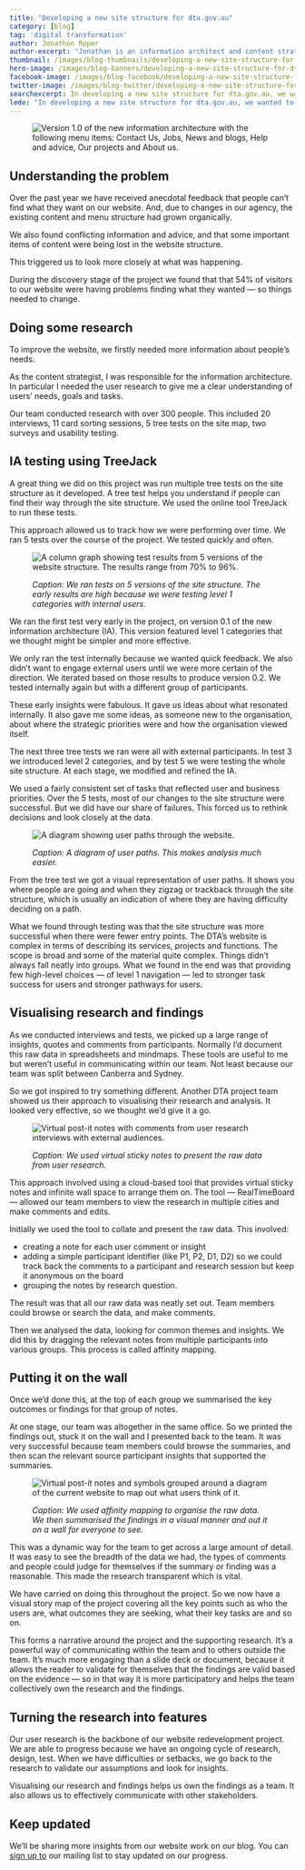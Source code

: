 ```yaml
---
title: "Developing a new site structure for dta.gov.au"
category: [blog]
tag: 'digital transformation'
author: Jonathon Roper
author-excerpt: "Jonathan is an information architect and content strategist working on the DTA website redevelopment."
thumbnail: /images/blog-thumbnails/developing-a-new-site-structure-for-dta-gov-au-thumbnail.png
hero-image: /images/blog-banners/developing-a-new-site-structure-for-dta-gov-au-hero.png
facebook-image: /images/blog-facebook/developing-a-new-site-structure-for-dta-gov-au-linkedin.png
twitter-image: /images/blog-twitter/developing-a-new-site-structure-for-dta-gov-au-twitter.png
searchexcerpt: In developing a new site structure for dta.gov.au, we wanted to walk the talk. So we conducted extensive user research and experimented with ways to make the research findings come to life.
lede: "In developing a new site structure for dta.gov.au, we wanted to walk the talk. So we conducted extensive user research and experimented with ways to make the research findings come to life."
---
```

<figure>
  <img src="{{ site.url }}{{ site.baseurl }}{{ page.hero-image }}" alt="Version 1.0 of the new information architecture with the following menu items: Contact Us, Jobs, News and blogs, Help and advice, Our projects and About us.">
</figure>

## Understanding the problem

Over the past year we have received anecdotal feedback that people can’t find what they want on our website. And, due to changes in our agency, the existing content and menu structure had grown organically.

We also found conflicting information and advice, and that some important items of content were being lost in the website structure.

This triggered us to look more closely at what was happening.

During the discovery stage of the project we found that that 54% of visitors to our website were having problems finding what they wanted &mdash; so things needed to change.

## Doing some research

To improve the website, we firstly needed more information about people’s needs.

As the content strategist, I was responsible for the information architecture. In particular I needed the user research to give me a clear understanding of users’ needs, goals and tasks.

Our team conducted research with over 300 people. This included 20 interviews, 11 card sorting sessions, 5 tree tests on the site map, two surveys and usability testing.

## IA testing using TreeJack

A great thing we did on this project was run multiple tree tests on the site structure as it developed. A tree test helps you understand if people can find their way through the site structure. We used the online tool TreeJack to run these tests.

This approach allowed us to track how we were performing over time. We ran 5 tests over the course of the project. We tested quickly and often.

<figure>
  <img src="{{ site.url }}{{ site.baseurl }}/images/blog-content/developing-a-new-site-structure-for-dta-gov-au-content-2.png" alt="A column graph showing test results from 5 versions of the website structure. The results range from 70% to 96%.">
  <figcaption>
    <p><em>Caption: We ran tests on 5 versions of the site structure. The early results are high because we were testing level 1 categories with internal users.</em></p>
  </figcaption>
</figure>

We ran the first test very early in the project, on version 0.1 of the new information architecture (IA). This version featured level 1 categories that we thought might be simpler and more effective.

We only ran the test internally because we wanted quick feedback. We also didn’t want to engage external users until we were more certain of the direction. We iterated based on those results to produce version 0.2. We tested internally again but with a different group of participants.

These early insights were fabulous. It gave us ideas about what resonated internally. It also gave me some ideas, as someone new to the organisation, about where the strategic priorities were and how the organisation viewed itself.

The next three tree tests we ran were all with external participants. In test 3 we introduced level 2 categories, and by test 5 we were testing the whole site structure. At each stage, we modified and refined the IA.

We used a fairly consistent set of tasks that reflected user and business priorities. Over the 5 tests, most of our changes to the site structure were successful. But we did have our share of failures. This forced us to rethink decisions and look closely at the data.

<figure>
  <img src="{{ site.url }}{{ site.baseurl }}/images/blog-content/developing-a-new-site-structure-for-dta-gov-au-content-3.png" alt="A diagram showing user paths through the website.">
  <figcaption>
    <p><em>Caption: A diagram of user paths. This makes analysis much easier.</em></p>
  </figcaption>
</figure>

From the tree test we got a visual representation of user paths. It shows you where people are going and when they zigzag or trackback through the site structure, which is usually an indication of where they are having difficulty deciding on a path.

What we found through testing was that the site structure was more successful when there were fewer entry points. The DTA’s website is complex in terms of describing its services, projects and functions. The scope is broad and some of the material quite complex. Things didn’t always fall neatly into groups. What we found in the end was that providing few high-level choices &mdash; of level 1 navigation &mdash; led to stronger task success for users and stronger pathways for users.

## Visualising research and findings

As we conducted interviews and tests, we picked up a large range of insights, quotes and comments from participants. Normally I’d document this raw data in spreadsheets and mindmaps.  These tools are useful to me but weren’t useful in communicating within our team. Not least because our team was split between Canberra and Sydney.

So we got inspired to try something different. Another DTA project team showed us their approach to visualising their research and analysis. It looked very effective, so we thought we’d give it a go.

<figure>
  <img src="{{ site.url }}{{ site.baseurl }}/images/blog-content/developing-a-new-site-structure-for-dta-gov-au-content-4.png" alt="Virtual post-it notes with comments from user research interviews with external audiences.">
  <figcaption>
    <p><em>Caption: We used virtual sticky notes to present the raw data from user research.</em></p>
  </figcaption>
</figure>

This approach involved using a cloud-based tool that provides virtual sticky notes and infinite wall space to arrange them on. The tool &mdash; RealTimeBoard &mdash; allowed our team members to view the research in multiple cities and make comments and edits.

Initially we used the tool to collate and present the raw data. This involved:

- creating a note for each user comment or insight
- adding a simple participant identifier (like P1, P2, D1, D2) so we could track back the comments to a participant and research session but keep it anonymous on the board
- grouping the notes by research question.

The result was that all our raw data was neatly set out. Team members could browse or search the data, and make comments.

Then we analysed the data, looking for common themes and insights. We did this by dragging the relevant notes from multiple participants into various groups. This process is called affinity mapping.

## Putting it on the wall

Once we’d done this, at the top of each group we summarised the key outcomes or findings for that group of notes.

At one stage, our team was altogether in the same office. So we printed the findings out, stuck it on the wall and I presented back to the team. It was very successful because team members could browse the summaries, and then scan the relevant source participant insights that supported the summaries.

<figure>
  <img src="{{ site.url }}{{ site.baseurl }}/images/blog-content/developing-a-new-site-structure-for-dta-gov-au-content-5.png" alt="Virtual post-it notes and symbols grouped around a diagram of the current website to map out what users think of it.">
  <figcaption>
    <p><em>Caption: We used affinity mapping to organise the raw data. We then summarised the findings in a visual manner and out it on a wall for everyone to see.
</em></p>
  </figcaption>
</figure>

This was a dynamic way for the team to get across a large amount of detail. It was easy to see the breadth of the data we had, the types of comments and people could judge for themselves if the summary or finding was a reasonable. This made the research transparent which is vital.

We have carried on doing this throughout the project. So we now have a visual story map of the project covering all the key points such as who the users are, what outcomes they are seeking, what their key tasks are and so on.

This forms a narrative around the project and the supporting research. It’s a powerful way of communicating within the team and to others outside the team. It’s much more engaging than a slide deck or document, because it allows the reader to validate for themselves that the findings are valid based on the evidence &mdash; so in that way it is more participatory and helps the team collectively own the research and the findings.

## Turning the research into features

Our user research is the backbone of our website redevelopment project. We are able to progress because we have an ongoing cycle of research, design, test. When we have difficulties or setbacks, we go back to the research to validate our assumptions and look for insights.

Visualising our research and findings helps us own the findings as a team. It also allows us to effectively communicate with other stakeholders.

## Keep updated

We’ll be sharing more insights from our website work on our blog. You can [sign up to](/signup/) our mailing list to stay updated on our progress.
